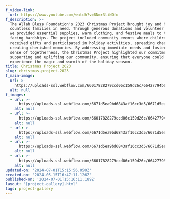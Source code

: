 ```yaml
---
f_video-link:
  url: https://www.youtube.com/watch?v=8Nmr3liNOfo
f_description: >-
  The Allah Bless Foundation's 2023 Christmas Project brought joy and hope to
  countless families in need. Through generous donations and volunteer efforts,
  we provided essential supplies, warm clothing, and festive meals to those
  facing hardships. The project included community events where children
  received gifts and participated in holiday activities, spreading cheer and
  creating cherished memories. By addressing immediate needs and fostering a
  sense of togetherness, the Christmas Project highlighted our commitment to
  supporting and uplifting our community, ensuring that everyone could
  experience the magic and warmth of the holiday season.
title: Christmas Project 2023
slug: christmas-project-2023
f_main-image:
  url: >-
    https://uploads-ssl.webflow.com/66017828279ccd06c159d26c/66427794b6bb82ba236c4dc8_pexels-lagosfoodbank-8054617.jpg
  alt: null
f_images:
  - url: >-
      https://uploads-ssl.webflow.com/6671d5ea9bd6843af16cc3d5/6671d5ea9bd6843af16cc42a_pexels-lagosfoodbank-9090746.jpg
    alt: null
  - url: >-
      https://uploads-ssl.webflow.com/66017828279ccd06c159d26c/66427794b6bb82ba236c4dc8_pexels-lagosfoodbank-8054617.jpg
    alt: null
  - url: >-
      https://uploads-ssl.webflow.com/6671d5ea9bd6843af16cc3d5/6671d5ea9bd6843af16cc40a_pexels-lagosfoodbank-9090745.jpg
    alt: null
  - url: >-
      https://uploads-ssl.webflow.com/6671d5ea9bd6843af16cc3d5/6671d5ea9bd6843af16cc3e2_pexels-shelaghmurphy-2883380.jpg
    alt: null
  - url: >-
      https://uploads-ssl.webflow.com/66017828279ccd06c159d26c/66427795cf60d19c72b19306_pexels-lagosfoodbank-9968380.jpg
    alt: null
updated-on: '2024-07-01T15:15:56.050Z'
created-on: '2024-05-15T16:47:11.126Z'
published-on: '2024-07-01T15:16:11.189Z'
layout: '[project-gallery].html'
tags: project-gallery
---
```



